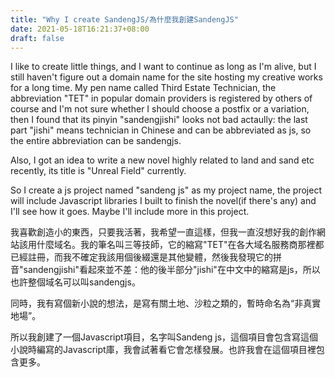 ```yaml
---
title: "Why I create SandengJS/為什麼我創建SandengJS"
date: 2021-05-18T16:21:37+08:00
draft: false
---
```

I like to create little things, and I want to continue as long as I'm alive, but I still haven't figure out a domain name for the site hosting my creative works for a long time. My pen name called Third Estate Technician, the abbreviation "TET" in popular domain providers is registered by others of course and I'm not sure whether I should choose a postfix or a variation, then I found that its pinyin "sandengjishi" looks not bad actaully: the last part "jishi" means technician in Chinese and can be abbreviated as js, so the entire abbreviation can be sandengjs.

Also, I got an idea to write a new novel highly related to land and sand etc recently, its title is "Unreal Field" currently.

So I create a js project named "sandeng js" as my project name, the project will include Javascript libraries I built to finish the novel(if there's any) and I'll see how it goes. Maybe I'll include more in this project.

我喜歡創造小的東西，只要我活著，我希望一直這樣，但我一直沒想好我的創作網站該用什麼域名。我的筆名叫三等技師，它的縮寫"TET"在各大域名服務商那裡都已經註冊，而我不確定我該用個後綴還是其他變體，然後我發現它的拼音"sandengjishi"看起來並不差：他的後半部分"jishi"在中文中的縮寫是js，所以也許整個域名可以叫sandengjs。

同時，我有寫個新小說的想法，是寫有關土地、沙粒之類的，暫時命名為“非真實地場”。

所以我創建了一個Javascript項目，名字叫Sandeng js，這個項目會包含寫這個小說時編寫的Javascript庫，我會試著看它會怎樣發展。也許我會在這個項目裡包含更多。
